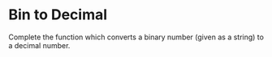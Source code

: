 
# Bin to Decimal

Complete the function which converts a binary number (given as a string) to a decimal number.